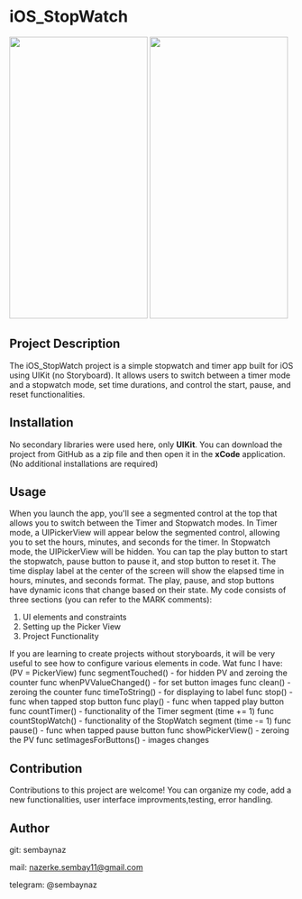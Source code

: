 # iOS_StopWatch
<img width = "245" height = "500" src = "https://github.com/sembaynaz/iOS_StopWatch/assets/96616194/b92e630e-7710-43b4-b49b-53ea0af173f4">
<img width = "245" height = "500" src = "https://github.com/sembaynaz/iOS_StopWatch/assets/96616194/da910229-7c28-460f-85de-cfb0a302e6ce">

## Project Description
The iOS_StopWatch project is a simple stopwatch and timer app built for iOS using UIKit (no Storyboard). It allows users to switch between a timer mode and a stopwatch mode, set time durations, and control the start, pause, and reset functionalities.

## Installation
No secondary libraries were used here, only **UIKit**. You can download the project from GitHub as a zip file and then open it in the **xCode** application. (No additional installations are required)

## Usage

When you launch the app, you'll see a segmented control at the top that allows you to switch between the Timer and Stopwatch modes.
In Timer mode, a UIPickerView will appear below the segmented control, allowing you to set the hours, minutes, and seconds for the timer.
In Stopwatch mode, the UIPickerView will be hidden. You can tap the play button to start the stopwatch, pause button to pause it, and stop button to reset it.
The time display label at the center of the screen will show the elapsed time in hours, minutes, and seconds format.
The play, pause, and stop buttons have dynamic icons that change based on their state.
My code consists of three sections (you can refer to the MARK comments):
1. UI elements and constraints
2. Setting up the Picker View
3. Project Functionality

If you are learning to create projects without storyboards, it will be very useful to see how to configure various elements in code.
Wat func I have: (PV = PickerView)
func segmentTouched() - for hidden PV and zeroing the counter
func whenPVValueChanged() - for set button images
func clean() - zeroing the counter
func timeToString() - for displaying to label
func stop() - func when tapped stop button
func play() - func when tapped play button
func countTimer() - functionality of the Timer segment (time += 1)
func countStopWatch() - functionality of the StopWatch segment (time -= 1)
func pause() - func when tapped pause button
func showPickerView() - zeroing the PV
func setImagesForButtons() - images changes


## Contribution
Contributions to this project are welcome!
You can organize my code, add a new functionalities, user interface improvments,testing, error handling. 

## Author
git: sembaynaz

mail: nazerke.sembay11@gmail.com 

telegram: @sembaynaz
